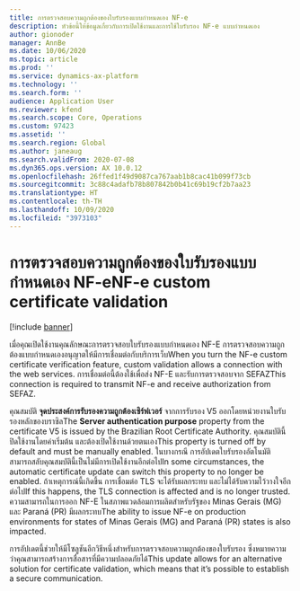 ```yaml
---
title: การตรวจสอบความถูกต้องของใบรับรองแบบกำหนดเอง NF-e
description: หัวข้อนี้ให้ข้อมูลเกี่ยวกับการเปิดใช้งานและการใช้ใบรับรอง NF-e แบบกำหนดเอง
author: gionoder
manager: AnnBe
ms.date: 10/06/2020
ms.topic: article
ms.prod: ''
ms.service: dynamics-ax-platform
ms.technology: ''
ms.search.form: ''
audience: Application User
ms.reviewer: kfend
ms.search.scope: Core, Operations
ms.custom: 97423
ms.assetid: ''
ms.search.region: Global
ms.author: janeaug
ms.search.validFrom: 2020-07-08
ms.dyn365.ops.version: AX 10.0.12
ms.openlocfilehash: 26ffed1f49d9087ca767aab1b8cac41b099f73cb
ms.sourcegitcommit: 3c88c4adafb78b807842b0b41c69b19cf2b7aa23
ms.translationtype: HT
ms.contentlocale: th-TH
ms.lasthandoff: 10/09/2020
ms.locfileid: "3973103"
---
```

# <a name="nf-e-custom-certificate-validation"></a><span data-ttu-id="651f8-103">การตรวจสอบความถูกต้องของใบรับรองแบบกำหนดเอง NF-e</span><span class="sxs-lookup"><span data-stu-id="651f8-103">NF-e custom certificate validation</span></span>

[!include [banner](../includes/banner.md)]

<span data-ttu-id="651f8-104">เมื่อคุณเปิดใช้งานคุณลักษณะการตรวจสอบใบรับรองแบบกำหนดเอง NF-E การตรวจสอบความถูกต้องแบบกำหนดเองอนุญาตให้มีการเชื่อมต่อกับบริการเว็บ</span><span class="sxs-lookup"><span data-stu-id="651f8-104">When you turn the NF-e custom certificate verification feature, custom validation allows a connection with the web services.</span></span> <span data-ttu-id="651f8-105">การเชื่อมต่อนี้ต้องใช้เพื่อส่ง NF-E และรับการตรวจสอบจาก SEFAZ</span><span class="sxs-lookup"><span data-stu-id="651f8-105">This connection is required to transmit NF-e and receive authorization from SEFAZ.</span></span>

<span data-ttu-id="651f8-106">คุณสมบัติ **จุดประสงค์การรับรองความถูกต้องเซิร์ฟเวอร์** จากการรับรอง V5 ออกโดยหน่วยงานใบรับรองหลักของบราซิล</span><span class="sxs-lookup"><span data-stu-id="651f8-106">The **Server authentication purpose** property from the certificate V5 is issued by the Brazilian Root Certificate Authority.</span></span> <span data-ttu-id="651f8-107">คุณสมบัตินี้ปิดใช้งานโดยค่าเริ่มต้น และต้องเปิดใช้งานด้วยตนเอง</span><span class="sxs-lookup"><span data-stu-id="651f8-107">This property is turned off by default and must be manually enabled.</span></span> <span data-ttu-id="651f8-108">ในบางกรณี การอัปเดตใบรับรองอัตโนมัติสามารถสลับคุณสมบัตินี้เป็นไม่มีการเปิดใช้งานอีกต่อไป</span><span class="sxs-lookup"><span data-stu-id="651f8-108">In some circumstances, the automatic certificate update can switch this property to no longer be enabled.</span></span> <span data-ttu-id="651f8-109">ถ้าเหตุการณ์นี้เกิดขึ้น การเชื่อมต่อ TLS จะได้รับผลกระทบ และไม่ได้รับความไว้วางใจอีกต่อไป</span><span class="sxs-lookup"><span data-stu-id="651f8-109">If this happens, the TLS connection is affected and is no longer trusted.</span></span> <span data-ttu-id="651f8-110">ความสามารถในการออก NF-E ในสภาพแวดล้อมการผลิตสำหรับรัฐของ Minas Gerais (MG) และ Paraná (PR) มีผลกระทบ</span><span class="sxs-lookup"><span data-stu-id="651f8-110">The ability to issue NF-e on production environments for states of Minas Gerais (MG) and Paraná (PR) states is also impacted.</span></span>

<span data-ttu-id="651f8-111">การอัปเดตนี้ช่วยให้มีโซลูชันอีกวิธีหนึ่งสำหรับการตรวจสอบความถูกต้องของใบรับรอง ซึ่งหมายความว่าคุณสามารถสร้างการสื่อสารที่มีความปลอดภัยได้</span><span class="sxs-lookup"><span data-stu-id="651f8-111">This update allows for an alternative solution for certificate validation, which means that it’s possible to establish a secure communication.</span></span>


